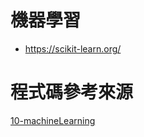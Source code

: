 # 機器學習

* https://scikit-learn.org/

# 程式碼參考來源
[10-machineLearning](https://github.com/a922777/ai/tree/master/python/10-machineLearning)
